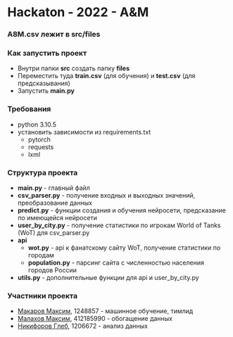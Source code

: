 # Hackaton - 2022 - A&M

### A8M.csv лежит в src/files
### Как запустить проект

- Внутри папки **src** создать папку **files**
- Переместить туда **train.csv** (для обучения) и **test.csv** (для предсказывания)
- Запустить **main.py**

### Требования

- python 3.10.5
- установить зависимости из requirements.txt
  - pytorch
  - requests
  - lxml
  
### Структура проекта

- **main.py** - главный файл
- **csv_parser.py** - получение входных и выходных значений, преобразование данных
- **predict.py** - функции создания и обучения нейросети, предсказание по имеющейся нейросети
- **user_by_city.py** - получение статистики по игрокам World of Tanks (WoT) для csv_parser.py
- **api**
  - **wot.py** - api к фанатскому сайту WoT, получение статистики по городам
  - **population.py** - парсинг сайта с численностью населения городов России
- **utils.py** - дополнительные функции для api и user_by_city.py

### Участники проекта

- [Макаров Максим](https://github.com/WhiteRain7), 1248857 - машинное обучение, тимлид
- [Малахов Максим](https://github.com/mrgick), 412185990 - обогащение данных
- [Никифоров Глеб](https://github.com/GlebNikiforov), 1206672 - анализ данных
